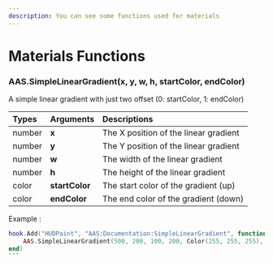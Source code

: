 ```yaml
---
description: You can see some functions used for materials
---
```

# Materials Functions

### AAS.SimpleLinearGradient(x, y, w, h, startColor, endColor)
A simple linear gradient with just two offset (0: startColor, 1: endColor)

| Types | Arguments | Descriptions |
| :--- | :--- | :--- |
| number | **x** | The X position of the linear gradient |
| number | **y** | The Y position of the linear gradient |
| number | **w** | The width of the linear gradient |
| number | **h** | The height of the linear gradient |
| color | **startColor** | The start color of the gradient (up) |
| color | **endColor** | The end color of the gradient (down) |

Example :

```lua
hook.Add("HUDPaint", "AAS:Documentation:SimpleLinearGradient", function()
    AAS.SimpleLinearGradient(500, 200, 100, 200, Color(255, 255, 255), Color(0, 0, 0))
end)
```​